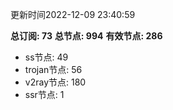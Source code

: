 更新时间2022-12-09 23:40:59

**总订阅: 73**
**总节点: 994**
**有效节点: 286**
- ss节点: 49
- trojan节点: 56
- v2ray节点: 180
- ssr节点: 1

